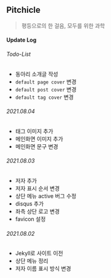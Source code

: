 ## Pitchicle

> 평등으로의 한 걸음, 모두를 위한 과학

#### Update Log

###### Todo-List

- 동아리 소개글 작성
- `default page cover` 변경
- `default post cover` 변경
- `default tag cover` 변경

###### 2021.08.04

- 태그 이미지 추가
- 메인화면 이미지 추가
- 메인화면 문구 변경

###### 2021.08.03

- 저자 추가
- 저자 표시 순서 변경
- 상단 메뉴 active 버그 수정
- disqus 추가
- 좌측 상단 로고 변경
- favicon 설정

###### 2021.08.02

- Jekyll로 사이트 이전
- 상단 메뉴 정리
- 저자 이름 표시 방식 변경




